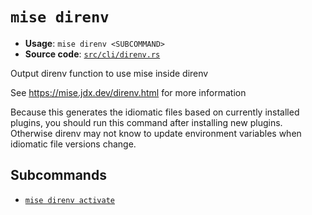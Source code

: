 # `mise direnv`

- **Usage**: `mise direnv <SUBCOMMAND>`
- **Source code**: [`src/cli/direnv.rs`](https://github.com/jdx/mise/blob/main/src/cli/direnv.rs)

Output direnv function to use mise inside direnv

See <https://mise.jdx.dev/direnv.html> for more information

Because this generates the idiomatic files based on currently installed plugins,
you should run this command after installing new plugins. Otherwise
direnv may not know to update environment variables when idiomatic file versions change.

## Subcommands

- [`mise direnv activate`](/cli/direnv/activate.md)
